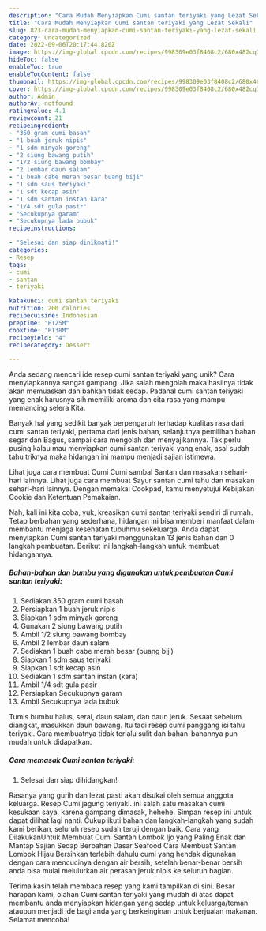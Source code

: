 ```yaml
---
description: "Cara Mudah Menyiapkan Cumi santan teriyaki yang Lezat Sekali"
title: "Cara Mudah Menyiapkan Cumi santan teriyaki yang Lezat Sekali"
slug: 823-cara-mudah-menyiapkan-cumi-santan-teriyaki-yang-lezat-sekali
category: Uncategorized
date: 2022-09-06T20:17:44.820Z
image: https://img-global.cpcdn.com/recipes/998309e03f8408c2/680x482cq70/cumi-santan-teriyaki-foto-resep-utama.jpg
hideToc: false
enableToc: true
enableTocContent: false
thumbnail: https://img-global.cpcdn.com/recipes/998309e03f8408c2/680x482cq70/cumi-santan-teriyaki-foto-resep-utama.jpg
cover: https://img-global.cpcdn.com/recipes/998309e03f8408c2/680x482cq70/cumi-santan-teriyaki-foto-resep-utama.jpg
author: Admin
authorAv: notfound
ratingvalue: 4.1
reviewcount: 21
recipeingredient:
- "350 gram cumi basah"
- "1 buah jeruk nipis"
- "1 sdm minyak goreng"
- "2 siung bawang putih"
- "1/2 siung bawang bombay"
- "2 lembar daun salam"
- "1 buah cabe merah besar buang biji"
- "1 sdm saus teriyaki"
- "1 sdt kecap asin"
- "1 sdm santan instan kara"
- "1/4 sdt gula pasir"
- "Secukupnya garam"
- "Secukupnya lada bubuk"
recipeinstructions:

- "Selesai dan siap dinikmati!"
categories:
- Resep
tags:
- cumi
- santan
- teriyaki

katakunci: cumi santan teriyaki 
nutrition: 200 calories
recipecuisine: Indonesian
preptime: "PT25M"
cooktime: "PT38M"
recipeyield: "4"
recipecategory: Dessert

---
```





Anda sedang mencari ide resep cumi santan teriyaki yang unik? Cara menyiapkannya sangat gampang. Jika salah mengolah maka hasilnya tidak akan memuaskan dan bahkan tidak sedap. Padahal cumi santan teriyaki yang enak harusnya sih memiliki aroma dan cita rasa yang mampu memancing selera Kita.





Banyak hal yang sedikit banyak berpengaruh terhadap kualitas rasa dari cumi santan teriyaki, pertama dari jenis bahan, selanjutnya pemilihan bahan segar dan Bagus, sampai cara mengolah dan menyajikannya. Tak perlu pusing kalau mau menyiapkan cumi santan teriyaki yang enak,      asal sudah tahu triknya maka hidangan ini mampu menjadi sajian istimewa.














Lihat juga cara membuat Cumi Cumi sambal Santan dan masakan sehari-hari lainnya. Lihat juga cara membuat Sayur santan cumi tahu dan masakan sehari-hari lainnya. Dengan memakai Cookpad, kamu menyetujui Kebijakan Cookie dan Ketentuan Pemakaian.






Nah, kali ini kita coba, yuk, kreasikan cumi santan teriyaki sendiri di rumah. Tetap berbahan yang sederhana, hidangan ini bisa memberi manfaat dalam membantu menjaga kesehatan tubuhmu sekeluarga. Anda dapat menyiapkan Cumi santan teriyaki menggunakan 13 jenis bahan dan 0 langkah pembuatan. Berikut ini langkah-langkah untuk membuat hidangannya.

<!--inarticleads1-->

##### Bahan-bahan dan bumbu yang digunakan untuk pembuatan Cumi santan teriyaki:

1. Sediakan 350 gram cumi basah
1. Persiapkan 1 buah jeruk nipis
1. Siapkan 1 sdm minyak goreng
1. Gunakan 2 siung bawang putih
1. Ambil 1/2 siung bawang bombay
1. Ambil 2 lembar daun salam
1. Sediakan 1 buah cabe merah besar (buang biji)
1. Siapkan 1 sdm saus teriyaki
1. Siapkan 1 sdt kecap asin
1. Sediakan 1 sdm santan instan (kara)
1. Ambil 1/4 sdt gula pasir
1. Persiapkan Secukupnya garam
1. Ambil Secukupnya lada bubuk


Tumis bumbu halus, serai, daun salam, dan daun jeruk. Sesaat sebelum diangkat, masukkan daun bawang. Itu tadi resep cumi panggang isi tahu teriyaki. Cara membuatnya tidak terlalu sulit dan bahan-bahannya pun mudah untuk didapatkan. 

<!--inarticleads2-->

##### Cara memasak Cumi santan teriyaki:


1. Selesai dan siap dihidangkan!

Rasanya yang gurih dan lezat pasti akan disukai oleh semua anggota keluarga. Resep Cumi jagung teriyaki. ini salah satu masakan cumi kesukaan saya, karena gampang dimasak, hehehe. Simpan resep ini untuk dapat dilihat lagi nanti. Cukup ikuti bahan dan langkah-langkah yang sudah kami berikan, seluruh resep sudah teruji dengan baik. Cara yang DilakukanUntuk Membuat Cumi Santan Lombok Ijo yang Paling Enak dan Mantap Sajian Sedap Berbahan Dasar Seafood Cara Membuat Santan Lombok Hijau Bersihkan terlebih dahulu cumi yang hendak digunakan dengan cara mencucinya dengan air bersih, setelah benar-benar bersih anda bisa mulai melulurkan air perasan jeruk nipis ke seluruh bagian. 

Terima kasih telah membaca resep yang kami tampilkan di sini. Besar harapan kami, olahan Cumi santan teriyaki yang mudah di atas dapat membantu anda menyiapkan hidangan yang sedap untuk keluarga/teman ataupun menjadi ide bagi anda yang berkeinginan untuk berjualan makanan. Selamat mencoba!
